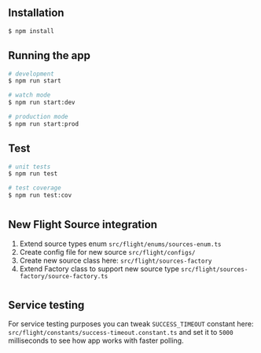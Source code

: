## Installation

```bash
$ npm install
```

## Running the app

```bash
# development
$ npm run start

# watch mode
$ npm run start:dev

# production mode
$ npm run start:prod
```

## Test

```bash
# unit tests
$ npm run test

# test coverage
$ npm run test:cov
```
#
## New Flight Source integration

1) Extend source types enum `src/flight/enums/sources-enum.ts`
2) Create config file for new source `src/flight/configs/`
3) Create new source class here: `src/flight/sources-factory`
4) Extend Factory class to support new source type `src/flight/sources-factory/source-factory.ts`
#
## Service testing

For service testing purposes you can tweak `SUCCESS_TIMEOUT` constant here: `src/flight/constants/success-timeout.constant.ts` and set it to `5000` milliseconds to see how app works with faster polling.